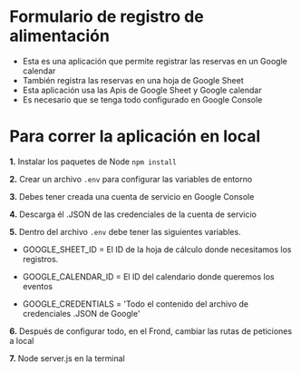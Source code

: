 # Formulario de registro de alimentación

* Esta es una aplicación que permite registrar las reservas en un Google calendar
* También registra las reservas en una hoja de Google Sheet
* Esta aplicación usa las Apis de Google Sheet y Google calendar
* Es necesario que se tenga todo configurado en Google Console

# Para correr la aplicación en local

**1.** Instalar los paquetes de Node ```npm install```

**2.** Crear un archivo ```.env``` para configurar las variables de entorno

**3.** Debes tener creada una cuenta de servicio en Google Console

**4.** Descarga él .JSON de las credenciales de la cuenta de servicio

**5.** Dentro del archivo ```.env``` debe tener las siguientes variables.

* GOOGLE_SHEET_ID = El ID de la hoja de cálculo donde necesitamos los registros.

* GOOGLE_CALENDAR_ID = El ID del calendario donde queremos los eventos

* GOOGLE_CREDENTIALS = 'Todo el contenido del archivo de credenciales .JSON de Google'

**6.** Después de configurar todo, en el Frond, cambiar las rutas de peticiones a local

**7.** Node server.js en la terminal
